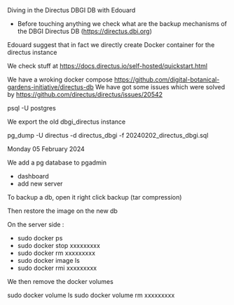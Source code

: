 
Diving in the Directus DBGI DB with Edouard

- Before touching anything we check what are the backup mechanisms of the DBGI Directus DB (https://directus.dbi.org)

Edouard suggest that in fact we directly create  Docker container for the directus instance

We check stuff at https://docs.directus.io/self-hosted/quickstart.html

We have a wroking docker compose https://github.com/digital-botanical-gardens-initiative/directus-db
We have got some issues which were solved by https://github.com/directus/directus/issues/20542


psql -U postgres


We export the old dbgi_directus instance 

pg_dump -U directus -d directus_dbgi -f 20240202_directus_dbgi.sql


Monday 05 February 2024


We add a pg database to pgadmin
- dashboard 
- add new server



To backup a db, open it right click backup (tar compression)

Then restore the image on the new db


On the server side :

- sudo docker ps
- sudo docker stop xxxxxxxxx
- sudo docker rm xxxxxxxxx
- sudo docker image ls
- sudo docker rmi xxxxxxxxx


We then remove the docker volumes

sudo docker volume ls
sudo docker volume rm xxxxxxxxx


